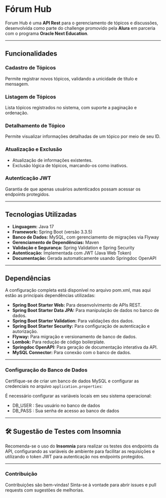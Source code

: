 # Fórum Hub

Forum Hub é uma **API Rest** para o gerenciamento de tópicos e discussões, desenvolvida como parte do challenge promovido pela **Alura** em parceria com o programa **Oracle Next Education**.

---

## Funcionalidades

### Cadastro de Tópicos
Permite registrar novos tópicos, validando a unicidade de título e mensagem.

### Listagem de Tópicos
Lista tópicos registrados no sistema, com suporte a paginação e ordenação.

### Detalhamento de Tópico
Permite visualizar informações detalhadas de um tópico por meio de seu ID.

### Atualização e Exclusão
- Atualização de informações existentes.
- Exclusão lógica de tópicos, marcando-os como inativos.

### Autenticação JWT
Garantia de que apenas usuários autenticados possam acessar os endpoints protegidos.

---

## Tecnologias Utilizadas

- **Linguagem:** Java 17
- **Framework:** Spring Boot (versão 3.3.5)
- **Banco de Dados:** MySQL, com gerenciamento de migrações via Flyway
- **Gerenciamento de Dependências:** Maven
- **Validação e Segurança:** Spring Validation e Spring Security
- **Autenticação:** Implementada com JWT (Java Web Token)
- **Documentação:** Gerada automaticamente usando Springdoc OpenAPI

---

## Dependências

A configuração completa está disponível no arquivo pom.xml, mas aqui estão as principais dependências utilizadas:

- **Spring Boot Starter Web:** Para desenvolvimento de APIs REST.
- **Spring Boot Starter Data JPA:** Para manipulação de dados no banco de dados.
- **Spring Boot Starter Validation:** Para validações dos dados.
- **Spring Boot Starter Security:** Para configuração de autenticação e autorização.
- **Flyway:** Para migração e versionamento de banco de dados.
- **Lombok:** Para redução de código boilerplate.
- **Springdoc OpenAPI:** Para geração de documentação interativa da API.
- **MySQL Connector:** Para conexão com o banco de dados.


---
### Configuração do Banco de Dados

Certifique-se de criar um banco de dados MySQL e configurar as credenciais no arquivo `application.properties`:

É necessário configurar as variáveis locais em seu sistema operacional:

- DB_USER : Seu usuário no banco de dados
- DB_PASS : Sua senha de acesso ao banco de dados

---

## 🛠️ Sugestão de Testes com Insomnia
Recomenda-se o uso do **Insomnia** para realizar os testes dos endpoints da API, configurando as variáveis de ambiente para facilitar as requisições e utilizando o token JWT para autenticação nos endpoints protegidos.

---


### Contribuição

Contribuições são bem-vindas! Sinta-se à vontade para abrir issues e pull requests com sugestões de melhorias.

